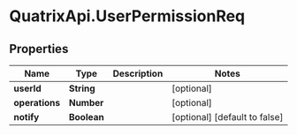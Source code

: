 # QuatrixApi.UserPermissionReq

## Properties
Name | Type | Description | Notes
------------ | ------------- | ------------- | -------------
**userId** | **String** |  | [optional] 
**operations** | **Number** |  | [optional] 
**notify** | **Boolean** |  | [optional] [default to false]


